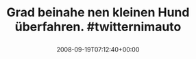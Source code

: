 ---
retweeted: false
source: <a href="http://twitter.com" rel="nofollow">Twitter Web Client</a>
entities:
  hashtags:
  - text: twitternimauto
    indices:
    - '42'
    - '57'
  symbols: []
  user_mentions: []
  urls: []
display_text_range:
- '0'
- '57'
favorite_count: '0'
id_str: '926943813'
truncated: false
retweet_count: '0'
id: '926943813'
created_at: Fri Sep 19 07:12:40 +0000 2008
favorited: false
full_text: 'Grad beinahe nen kleinen Hund überfahren. #twitternimauto'
lang: de
tags:
- twitternimauto
- pesos/twitter
date: '2008-09-19T07:12:40+00:00'
src: https://twitter.com/bascht/status/926943813
original_url: https://twitter.com/bascht/status/926943813
type: twitter_tweet
text: 'Grad beinahe nen kleinen Hund überfahren. #twitternimauto'
title: 'Grad beinahe nen kleinen Hund überfahren. #twitternimauto

  '

---